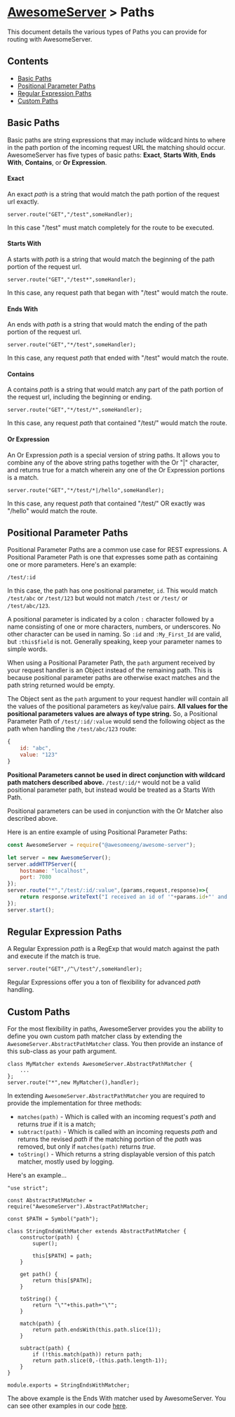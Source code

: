 # [AwesomeServer](../README.md) > Paths

This document details the various types of Paths you can provide for routing with AwesomeServer.

## Contents
 - [Basic Paths](#basic-paths)
 - [Positional Parameter Paths](#positional-parameter-paths)
 - [Regular Expression Paths](#regular-expression-paths)
 - [Custom Paths](#custom-paths)

## Basic Paths

Basic paths are string expressions that may include wildcard hints to where in the path portion of the incoming request URL the matching should occur.  AwesomeServer has five types of basic paths: **Exact**, **Starts With**, **Ends With**, **Contains**, or **Or Expression**.

#### Exact

An exact *path* is a string that would match the path portion of the request url exactly.

```
server.route("GET","/test",someHandler);
```

In this case "/test" must match completely for the route to be executed.

#### Starts With

A starts with *path* is a string that would match the beginning of the path portion of the request url.

```
server.route("GET","/test*",someHandler);
```

In this case, any request path that began with "/test" would match the route.

#### Ends With

An ends with *path* is a string that would match the ending of the path portion of the request url.

```
server.route("GET","*/test",someHandler);
```

In this case, any request *path* that ended with "/test" would match the route.

#### Contains

A contains *path* is a string that would match any part of the path portion of the request url, including the beginning or ending.

```
server.route("GET","*/test/*",someHandler);
```

In this case, any request *path* that contained "/test/" would match the route.

#### Or Expression

An Or Expression *path* is a special version of string paths. It allows you to combine any of the above string paths together with the Or "|" character, and returns true for a match wherein any one of the Or Expression portions is a match.

```
server.route("GET","*/test/*|/hello",someHandler);
```

In this case, any request *path* that contained "/test/" OR exactly was "/hello" would match the route.

## Positional Parameter Paths

Positional Parameter Paths are a common use case for REST expressions.  A Positional Parameter Path is one that expresses some path as containing one or more parameters. Here's an example:

	/test/:id

In this case, the path has one positional parameter, `id`. This would match `/test/abc` or `/test/123` but would not match `/test` or `/test/` or `/test/abc/123`.

A positional parameter is indicated by a colon `:` character followed by a name consisting of one or more characters, numbers, or underscores.  No other character can be used in naming.  So `:id` and `:My_First_Id` are valid, but `:this$field` is not.  Generally speaking, keep your parameter names to simple words.

When using a Positional Parameter Path, the `path` argument received by your request handler is an Object instead of the remaining path. This is because positional parameter paths are otherwise exact matches and the path string returned would be empty.

The Object sent as the `path` argument to your request handler will contain all the values of the positional parameters as key/value pairs.  **All values for the positional parameters values are always of type string.**  So, a Positional Parameter Path of `/test/:id/:value` would send the following object as the path when handling the `/test/abc/123` route:

```javascript
{
	id: "abc",
	value: "123"
}
```

**Positional Parameters cannot be used in direct conjunction with wildcard path matchers described above.**  `/test/:id/*` would not be a valid positional parameter path, but instead would be treated as a Starts With Path.

Positional parameters can be used in conjunction with the Or Matcher also described above.

Here is an entire example of using Positional Parameter Paths:

```javascript
const AwesomeServer = require("@awesomeeng/awesome-server");

let server = new AwesomeServer();
server.addHTTPServer({
	hostname: "localhost",
	port: 7080
});
server.route("*","/test/:id/:value",(params,request,response)=>{
	return response.writeText("I received an id of '"+params.id+"' and a value of '"+params.value+"'.");
});
server.start();
```

## Regular Expression Paths

A Regular Expression *path* is a RegExp that would match against the path and execute if the match is true.

```
server.route("GET",/^\/test^/,someHandler);
```

Regular Expressions offer you a ton of flexibility for advanced *path* handling.

## Custom Paths

For the most flexibility in paths, AwesomeServer provides you the ability to define you own custom path matcher class by extending the `AwesomeServer.AbstractPathMatcher` class. You then provide an instance of this sub-class as your path argument.

```
class MyMatcher extends AwesomeServer.AbstractPathMatcher {
	...
};
server.route("*",new MyMatcher(),handler);
```

In extending `AwesomeServer.AbstractPathMatcher` you are required to provide the implementation for three methods:

- `matches(path)` - Which is called with an incoming request's *path* and returns *true* if it is a match;
- `subtract(path)` - Which is called with an incoming requests *path* and returns the revised *path* if the matching portion of the *path* was removed, but only if `matches(path)` returns *true*.
- `toString()` - Which returns a string displayable version of this patch matcher, mostly used by logging.

Here's an example...
```
"use strict";

const AbstractPathMatcher = require("AwesomeServer").AbstractPathMatcher;

const $PATH = Symbol("path");

class StringEndsWithMatcher extends AbstractPathMatcher {
	constructor(path) {
		super();

		this[$PATH] = path;
	}

	get path() {
		return this[$PATH];
	}

	toString() {
		return "\""+this.path+"\"";
	}

	match(path) {
		return path.endsWith(this.path.slice(1));
	}

	subtract(path) {
		if (!this.match(path)) return path;
		return path.slice(0,-(this.path.length-1));
	}
}

module.exports = StringEndsWithMatcher;
```

The above example is the Ends With matcher used by AwesomeServer. You can see other examples in our code [here](../src/matches).

